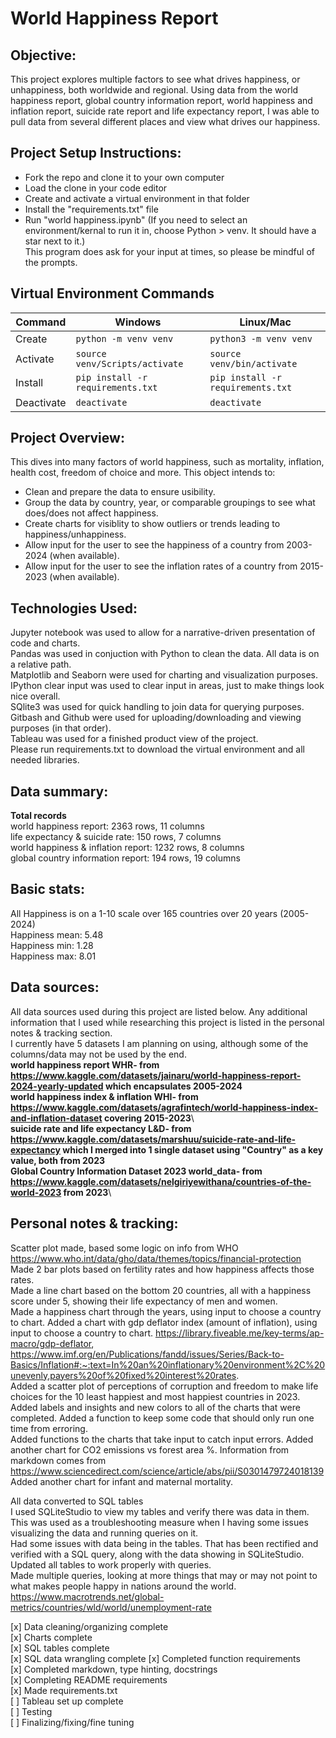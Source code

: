 # World Happiness Report
## Objective:
This project explores multiple factors to see what drives happiness, or unhappiness, both worldwide and regional. Using data from the world happiness report, global country information report, world happiness and inflation report, suicide rate report and life expectancy report, I was able to pull data from several different places and view what drives our happiness.  


## Project Setup Instructions:
+ Fork the repo and clone it to your own computer
+ Load the clone in your code editor
+ Create and activate a virtual environment in that folder
+ Install the "requirements.txt" file
+ Run "world happiness.ipynb"
(If you need to select an environment/kernal to run it in, choose Python > venv. It should have a star next to it.)  
This program does ask for your input at times, so please be mindful of the prompts.  

## Virtual Environment Commands 
| **Command** |           **Windows**                 |            **Linux/Mac**             | 
| ----------  | ------------------------------------- | ------------------------------------ |
|  Create     |    `python -m venv venv`              |   `python3 -m venv venv`             |
|  Activate   |    `source venv/Scripts/activate`     |   `source venv/bin/activate`         |
|  Install    |    `pip install -r requirements.txt`  |   `pip install -r requirements.txt`  |
|  Deactivate |    `deactivate`                       |   `deactivate`                       |


## Project Overview:
This dives into many factors of world happiness, such as mortality, inflation, health cost, freedom of choice and more. 
This object intends to:  
+ Clean and prepare the data to ensure usibility.
+ Group the data by country, year, or comparable groupings to see what does/does not affect happiness.
+ Create charts for visiblity to show outliers or trends leading to happiness/unhappiness.
+ Allow input for the user to see the happiness of a country from 2003-2024 (when available).
+ Allow input for the user to see the inflation rates of a country from 2015-2023 (when available).


## Technologies Used:
Jupyter notebook was used to allow for a narrative-driven presentation of code and charts.  
Pandas was used in conjuction with Python to clean the data. All data is on a relative path.    
Matplotlib and Seaborn were used for charting and visualization purposes.  
IPython clear input was used to clear input in areas, just to make things look nice overall.  
SQlite3 was used for quick handling to join data for querying purposes.  
Gitbash and Github were used for uploading/downloading and viewing purposes (in that order).  
Tableau was used for a finished product view of the project.  
Please run requirements.txt to download the virtual environment and all needed libraries.  


<!-- The world happiness report includes: 
Year
Country Name
Life Ladder (happiness) 
Log GDP per capita 
Social support 
Healthy life expectancy at birth 
Freedom to make life choices 
Generosity 
Perceptions of corruption 






The world happiness index & inflation report includes: Country, Year (2015-2023), Headline Consumer Price Inflation, Energy Consumer Price Inflation, Food Consumer Price Inflation, Official Core Consumer Price Inflation, Producer Price Inflation, GDP deflator Index growth rate, Continent/Region, Score (happiness), GDP per Capita, Social support, Healthy life expectancy at birth, Freedom to make life choices, Generosity, Perceptions of corruption.  
Suicide rate: Country, GDP per capita, Suicide rate (from 2023).  
Life expectancy: Country, Life Expectancy (years) - Men, Life Expectancy (years) - Women, Happiness Score, Fertility Rate (births per woman) (from 2023).  
Global country information dataset: Country, Density, Abbreviation, Agricultural Land( %), Land Area(Km2), Armed Forces size, Birth Rate, Calling Code, Capital/Major City, Co2-Emissions, CPI, CPI Change (%), Currency-Code, Fertility Rate, Forested Area (%), Gasoline Price, GDP, Gross primary education enrollment (%), Gross tertiary education enrollment (%), Infant mortality, Largest city, Life expectancy, Maternal mortality ratio, Minimum wage, Official language, Out of pocket health expenditure, Physicians per thousand, Population, Population: Labor force participation (%), Population: Labor force participation (%), Total tax rate, Unemployment rate, Urban_population, Latitude, Longitude.   -->

## Data summary:
**Total records**  
world happiness report: 2363 rows, 11 columns  
life expectancy & suicide rate: 150 rows, 7 columns  
world happiness & inflation report: 1232 rows, 8 columns    
global country information report: 194 rows, 19 columns  

## Basic stats:
All Happiness is on a 1-10 scale over 165 countries over 20 years (2005-2024)  
Happiness mean: 5.48   
Happiness min: 1.28   
Happiness max: 8.01   


## Data sources:
All data sources used during this project are listed below.  Any additional information that I used while researching this project is listed in the personal notes & tracking section.  
I currently have 5 datasets I am planning on using, although some of the columns/data may not be used by the end.   
**world happiness report WHR- from https://www.kaggle.com/datasets/jainaru/world-happiness-report-2024-yearly-updated which encapsulates 2005-2024**\
**world happiness index & inflation WHI- from https://www.kaggle.com/datasets/agrafintech/world-happiness-index-and-inflation-dataset covering 2015-2023**\  
**suicide rate and life expectancy L&D- from https://www.kaggle.com/datasets/marshuu/suicide-rate-and-life-expectancy which I merged into 1 single dataset using "Country" as a key value, both from 2023**\
**Global Country Information Dataset 2023 world_data- from https://www.kaggle.com/datasets/nelgiriyewithana/countries-of-the-world-2023 from 2023**\



## Personal notes & tracking:
Scatter plot made, based some logic on info from WHO https://www.who.int/data/gho/data/themes/topics/financial-protection  
Made 2 bar plots based on fertility rates and how happiness affects those rates.  
Made a line chart based on the bottom 20 countries, all with a happiness score under 5, showing their life expectancy of men and women.   
Made a happiness chart through the years, using input to choose a country to chart. 
Added a chart with gdp deflator index (amount of inflation), using input to choose a country to chart.  https://library.fiveable.me/key-terms/ap-macro/gdp-deflator, https://www.imf.org/en/Publications/fandd/issues/Series/Back-to-Basics/Inflation#:~:text=In%20an%20inflationary%20environment%2C%20unevenly,payers%20of%20fixed%20interest%20rates.  
Added a scatter plot of perceptions of corruption and freedom to make life choices for the 10 least happiest and most happiest countries in 2023.  
Added labels and insights and new colors to all of the charts that were completed.
Added a function to keep some code that should only run one time from erroring.  
Added functions to the charts that take input to catch input errors.
Added another chart for CO2 emissions vs forest area %. Information from markdown comes from https://www.sciencedirect.com/science/article/abs/pii/S0301479724018139  
Added another chart for infant and maternal mortality.

All data converted to SQL tables  
I used SQLiteStudio to view my tables and verify there was data in them. This was used as a troubleshooting measure when I having some issues visualizing the data and running queries on it.   
Had some issues with data being in the tables. That has been rectified and verified with a SQL query, along with the data showing in SQLiteStudio.   
Updated all tables to work properly with queries.  
Made multiple queries, looking at more things that may or may not point to what makes people happy in nations around the world.  
https://www.macrotrends.net/global-metrics/countries/wld/world/unemployment-rate   


[x] Data cleaning/organizing complete   
[x] Charts complete  
[x] SQL tables complete    
[x] SQL data wrangling complete 
[x] Completed function requirements  
[x] Completed markdown, type hinting, docstrings  
[x] Completing README requirements  
[x] Made requirements.txt  
[ ] Tableau set up complete  
[ ] Testing  
[ ] Finalizing/fixing/fine tuning  
